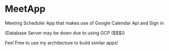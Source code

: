# MeetApp
 Meeting Scheduler App that makes use of Google Calendar Api and Sign in

(Database Server may be down due to using GCP ($$$))

 Feel Free to use my architecture to build similar apps!
